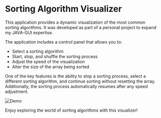 # Sorting Algorithm Visualizer
This application provides a dynamic visualization of the most common sorting algorithms. It was developed as part of a personal project to expand my JAVA-GUI expertise.

The application includes a control panel that allows you to:

- Select a sorting algorithm
- Start, stop, and shuffle the sorting process
- Adjust the speed of the visualization
- Alter the size of the array being sorted

One of the key features is the ability to stop a sorting process, select a different sorting algorithm, and continue sorting without resetting the array. Additionally, the sorting process automatically resumes after any speed adjustment.

![Demo](SortVisualizerDemo.gif)

Enjoy exploring the world of sorting algorithms with this visualizer!

